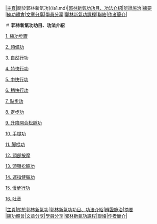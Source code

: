 |[主頁](/README.md)|關於郭林新氣功](/a1.md)|[郭林新氣功功目、功法介紹](/a2.md)|[辨證施治](/a3.md)|[摘要](/a4.md)  
|[練功體會](/a5.md)|[文章分享](/a6.md)|[學員分享](/a7.md)|[郭林新氣功課程](/a8.md)|[聯絡](/a9.md)|[作者簡介](/a10.md)|  

＃  **郭林新氣功功目、功法介紹**  

 [1. 練功步驟](/練功步驟.md)  
 
 [2. 預備功](/預備功.md)

 [3. 自然行功](/自然行功.md)  

 [4. 特快行功](/特快行功.md)  
 
 [5. 中快行功](/中快行功.md)

 [6. 稍快行功](/稍快行功.md)  

 [7. 點步功](/點步功.md)  
 
 [8. 定步功](/定步功.md)

 [9. 升降開合松靜功](/升降開合松靜功.md)  

 [10. 手棍功](/手棍功.md)  
 
 [11. 脚棍功](//脚棍功.md)

 [12. 頭部按摩](/頭部按摩.md)  

 [13. 頭頸松靜功](/頭頸松靜功.md)  

 [14. 運指健腦功](/運指健腦功.md)  
 
 [15. 慢步行功](//慢步行功.md)

 [16. 吐音](/吐音.md)  

  

|[主頁](/README.md)|[關於郭林新氣功](/a1.md)|[郭林新氣功功目、功法介紹](/a2.md)|[辨證施治](/a3.md)|[摘要](/a4.md)  
|[練功體會](/a5.md)|[文章分享](/a6.md)|[學員分享](/a7.md)|[郭林新氣功課程](/a8.md)|[聯絡](/a9.md)|[作者簡介](/a10.md)|  





